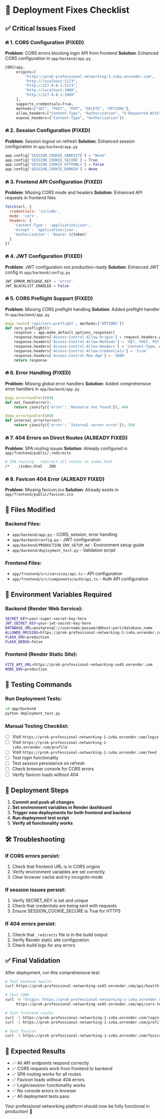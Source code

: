 # 🚀 Deployment Fixes Checklist

## ✅ **Critical Issues Fixed**

### 🔥 **1. CORS Configuration (FIXED)**
**Problem**: CORS errors blocking login API from frontend
**Solution**: Enhanced CORS configuration in `app/backend/app.py`

```python
CORS(app,
     origins=[
         "https://prok-professional-networking-1-iv6a.onrender.com",
         "http://localhost:5173",
         "http://127.0.0.1:5173",
         "http://localhost:3000",
         "http://127.0.0.1:3000"
     ],
     supports_credentials=True,
     methods=["GET", "POST", "PUT", "DELETE", "OPTIONS"],
     allow_headers=["Content-Type", "Authorization", "X-Requested-With", "Accept"],
     expose_headers=["Content-Type", "Authorization"])
```

### 🔥 **2. Session Configuration (FIXED)**
**Problem**: Session logout on refresh
**Solution**: Enhanced session configuration in `app/backend/app.py`

```python
app.config['SESSION_COOKIE_SAMESITE'] = "None"
app.config['SESSION_COOKIE_SECURE'] = True
app.config['SESSION_COOKIE_HTTPONLY'] = False
app.config['SESSION_COOKIE_DOMAIN'] = None
```

### 🔥 **3. Frontend API Configuration (FIXED)**
**Problem**: Missing CORS mode and headers
**Solution**: Enhanced API requests in frontend files

```javascript
fetch(url, {
  credentials: 'include',
  mode: 'cors',
  headers: {
    'Content-Type': 'application/json',
    'Accept': 'application/json',
    'Authorization': `Bearer ${token}`
  }
})
```

### 🔥 **4. JWT Configuration (FIXED)**
**Problem**: JWT configuration not production-ready
**Solution**: Enhanced JWT config in `app/backend/config.py`

```python
JWT_ERROR_MESSAGE_KEY = 'error'
JWT_BLACKLIST_ENABLED = False
```

### 🔥 **5. CORS Preflight Support (FIXED)**
**Problem**: Missing CORS preflight handling
**Solution**: Added preflight handler in `app/backend/app.py`

```python
@app.route('/api/cors-preflight', methods=['OPTIONS'])
def cors_preflight():
    response = app.make_default_options_response()
    response.headers['Access-Control-Allow-Origin'] = request.headers.get('Origin', '*')
    response.headers['Access-Control-Allow-Methods'] = 'GET, POST, PUT, DELETE, OPTIONS'
    response.headers['Access-Control-Allow-Headers'] = 'Content-Type, Authorization, X-Requested-With, Accept'
    response.headers['Access-Control-Allow-Credentials'] = 'true'
    response.headers['Access-Control-Max-Age'] = '3600'
    return response
```

### 🔥 **6. Error Handling (FIXED)**
**Problem**: Missing global error handlers
**Solution**: Added comprehensive error handlers in `app/backend/app.py`

```python
@app.errorhandler(404)
def not_found(error):
    return jsonify({'error': 'Resource not found'}), 404

@app.errorhandler(500)
def internal_error(error):
    return jsonify({'error': 'Internal server error'}), 500
```

### 🔥 **7. 404 Errors on Direct Routes (ALREADY FIXED)**
**Problem**: SPA routing issues
**Solution**: Already configured in `app/frontend/public/_redirects`

```bash
# SPA routing - redirect all routes to index.html
/*    /index.html   200
```

### 🔥 **8. Favicon 404 Error (ALREADY FIXED)**
**Problem**: Missing favicon.ico
**Solution**: Already exists in `app/frontend/public/favicon.ico`

## 📁 **Files Modified**

### Backend Files:
- `app/backend/app.py` - CORS, session, error handling
- `app/backend/config.py` - JWT configuration
- `app/backend/PRODUCTION_ENV_SETUP.md` - Environment setup guide
- `app/backend/deployment_test.py` - Validation script

### Frontend Files:
- `app/frontend/src/services/api.ts` - API configuration
- `app/frontend/src/components/auth/api.ts` - Auth API configuration

## 🔧 **Environment Variables Required**

### Backend (Render Web Service):
```bash
SECRET_KEY=your-super-secret-key-here
JWT_SECRET_KEY=your-jwt-secret-key-here
DATABASE_URL=postgresql://username:password@host:port/database_name
ALLOWED_ORIGINS=https://prok-professional-networking-1-iv6a.onrender.com,http://localhost:5173
FLASK_ENV=production
FLASK_DEBUG=false
```

### Frontend (Render Static Site):
```bash
VITE_API_URL=https://prok-professional-networking-se45.onrender.com
NODE_ENV=production
```

## 🧪 **Testing Commands**

### Run Deployment Tests:
```bash
cd app/backend
python deployment_test.py
```

### Manual Testing Checklist:
- [ ] Visit `https://prok-professional-networking-1-iv6a.onrender.com/login`
- [ ] Visit `https://prok-professional-networking-1-iv6a.onrender.com/profile`
- [ ] Visit `https://prok-professional-networking-1-iv6a.onrender.com/feed`
- [ ] Test login functionality
- [ ] Test session persistence on refresh
- [ ] Check browser console for CORS errors
- [ ] Verify favicon loads without 404

## 🚀 **Deployment Steps**

1. **Commit and push all changes**
2. **Set environment variables in Render dashboard**
3. **Trigger new deployments for both frontend and backend**
4. **Run deployment test script**
5. **Verify all functionality works**

## 🛠️ **Troubleshooting**

### If CORS errors persist:
1. Check that frontend URL is in CORS origins
2. Verify environment variables are set correctly
3. Clear browser cache and try incognito mode

### If session issues persist:
1. Verify SECRET_KEY is set and unique
2. Check that credentials are being sent with requests
3. Ensure SESSION_COOKIE_SECURE is True for HTTPS

### If 404 errors persist:
1. Check that `_redirects` file is in the build output
2. Verify Render static site configuration
3. Check build logs for any errors

## ✅ **Final Validation**

After deployment, run this comprehensive test:

```bash
# Test backend health
curl https://prok-professional-networking-se45.onrender.com/api/health

# Test CORS
curl -H "Origin: https://prok-professional-networking-1-iv6a.onrender.com" \
     https://prok-professional-networking-se45.onrender.com/api/cors-test

# Test frontend routes
curl -I https://prok-professional-networking-1-iv6a.onrender.com/login
curl -I https://prok-professional-networking-1-iv6a.onrender.com/profile

# Test favicon
curl -I https://prok-professional-networking-1-iv6a.onrender.com/favicon.ico
```

## 🎯 **Expected Results**

- ✅ All API endpoints respond correctly
- ✅ CORS requests work from frontend to backend
- ✅ SPA routing works for all routes
- ✅ Favicon loads without 404 errors
- ✅ Login/session functionality works
- ✅ No console errors in browser
- ✅ All deployment tests pass

Your professional networking platform should now be fully functional in production! 🚀 